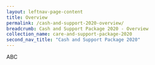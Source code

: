 ```yaml
---
layout: leftnav-page-content
title: Overview
permalink: /cash-and-support-2020-overview/
breadcrumb: Cash and Support Package 2020 - Overview
collection_name: care-and-support-package-2020
second_nav_title: "Cash and Support Package 2020"
---
```


ABC
